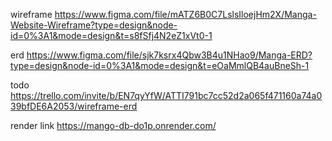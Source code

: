 wireframe
https://www.figma.com/file/mATZ6B0C7LslsIloejHm2X/Manga-Website-Wireframe?type=design&node-id=0%3A1&mode=design&t=s8fSfj4N2eZ1xVt0-1

erd
https://www.figma.com/file/sjk7ksrx4Qbw3B4u1NHao9/Manga-ERD?type=design&node-id=0%3A1&mode=design&t=eOaMmlQB4auBneSh-1

todo
https://trello.com/invite/b/EN7qyYfW/ATTI791bc7cc52d2a065f471160a74a039bfDE6A2053/wireframe-erd

render link
https://mango-db-do1p.onrender.com/
